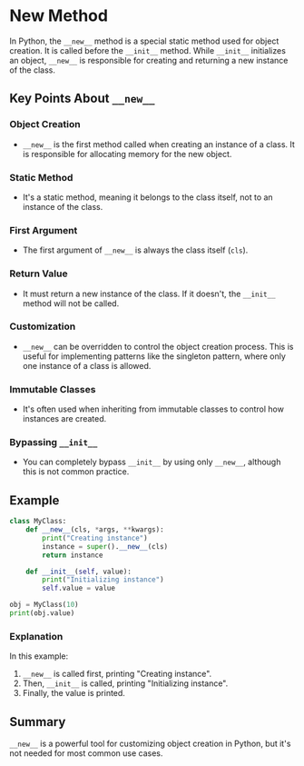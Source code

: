# New Method

In Python, the `__new__` method is a special static method used for object creation. It is called before the `__init__` method. While `__init__` initializes an object, `__new__` is responsible for creating and returning a new instance of the class.

## Key Points About `__new__`

### Object Creation
- `__new__` is the first method called when creating an instance of a class. It is responsible for allocating memory for the new object.

### Static Method
- It's a static method, meaning it belongs to the class itself, not to an instance of the class.

### First Argument
- The first argument of `__new__` is always the class itself (`cls`).

### Return Value
- It must return a new instance of the class. If it doesn't, the `__init__` method will not be called.

### Customization
- `__new__` can be overridden to control the object creation process. This is useful for implementing patterns like the singleton pattern, where only one instance of a class is allowed.

### Immutable Classes
- It's often used when inheriting from immutable classes to control how instances are created.

### Bypassing `__init__`
- You can completely bypass `__init__` by using only `__new__`, although this is not common practice.

## Example

```python
class MyClass:
    def __new__(cls, *args, **kwargs):
        print("Creating instance")
        instance = super().__new__(cls)
        return instance

    def __init__(self, value):
        print("Initializing instance")
        self.value = value

obj = MyClass(10)
print(obj.value)
```

### Explanation
In this example:
1. `__new__` is called first, printing "Creating instance".
2. Then, `__init__` is called, printing "Initializing instance".
3. Finally, the value is printed.

## Summary
`__new__` is a powerful tool for customizing object creation in Python, but it's not needed for most common use cases.
